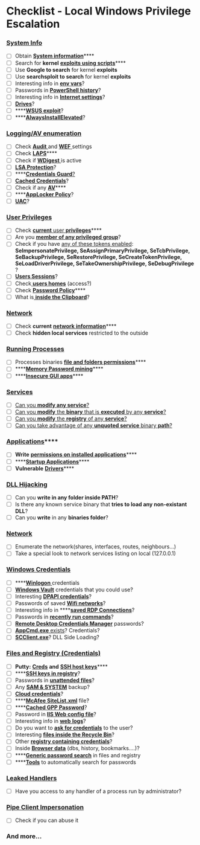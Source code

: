 # Checklist - Local Windows Privilege Escalation

### [System Info](windows-local-privilege-escalation/#system-info)

* [ ] Obtain [**System information**](./tutorials/WindowsPenTest/windows-local-privilege-escalation/#system-info)\*\*\*\*
* [ ] Search for **kernel** [**exploits using scripts**](./tutorials/WindowsPenTest/windows-local-privilege-escalation/#version-exploits)\*\*\*\*
* [ ] Use **Google to search** for kernel **exploits**
* [ ] Use **searchsploit to search** for kernel **exploits**
* [ ] Interesting info in [**env vars**](./tutorials/WindowsPenTest/windows-local-privilege-escalation/#environment)?
* [ ] Passwords in [**PowerShell history**](./tutorials/WindowsPenTest/windows-local-privilege-escalation/#powershell-history)?
* [ ] Interesting info in [**Internet settings**](./tutorials/WindowsPenTest/windows-local-privilege-escalation/#internet-settings)?
* [ ] [**Drives**](./tutorials/WindowsPenTest/windows-local-privilege-escalation/#drives)?
* [ ] \*\*\*\*[**WSUS exploit**](windows-local-privilege-escalation/#wsus)?
* [ ] \*\*\*\*[**AlwaysInstallElevated**](./tutorials/WindowsPenTest/windows-local-privilege-escalation/#alwaysinstallelevated)?

### [Logging/AV enumeration](./tutorials/WindowsPenTest/windows-local-privilege-escalation/#enumeration)

* [ ] Check [**Audit** ](./tutorials/WindowsPenTest/windows-local-privilege-escalation/#audit-settings)and [**WEF** ](./tutorials/WindowsPenTest/windows-local-privilege-escalation/#wef)settings
* [ ] Check [**LAPS**](./tutorials/WindowsPenTest/windows-local-privilege-escalation/#laps)\*\*\*\*
* [ ] Check if [**WDigest** ](./tutorials/WindowsPenTest/windows-local-privilege-escalation/#wdigest)is active
* [ ] [**LSA Protection**](./tutorials/WindowsPenTest/windows-local-privilege-escalation/#lsa-protection)?
* [ ] \*\*\*\*[**Credentials Guard**](./tutorials/WindowsPenTest/windows-local-privilege-escalation/#credentials-guard)[?](windows-local-privilege-escalation/#cached-credentials)
* [ ] [**Cached Credentials**](./tutorials/WindowsPenTest/windows-local-privilege-escalation/#cached-credentials)?
* [ ] Check if any [**AV**](./tutorials/WindowsPenTest/windows-local-privilege-escalation/#av)\*\*\*\*
* [ ] \*\*\*\*[**AppLocker Policy**](./tutorials/WindowsPenTest/windows-local-privilege-escalation/#applocker-policy)?
* [ ] [**UAC**](./tutorials/WindowsPenTest/windows-local-privilege-escalation/#uac)?

### [User Privileges](./tutorials/WindowsPenTest/windows-local-privilege-escalation/#users-and-groups)

* [ ] Check [**current** user **privileges**](./tutorials/WindowsPenTest/windows-local-privilege-escalation/#users-and-groups)\*\*\*\*
* [ ] Are you [**member of any privileged group**](./tutorials/WindowsPenTest/windows-local-privilege-escalation/#privileged-groups)?
* [ ] Check if you have [any of these tokens enabled](./tutorials/WindowsPenTest/windows-local-privilege-escalation/#token-manipulation): **SeImpersonatePrivilege, SeAssignPrimaryPrivilege, SeTcbPrivilege, SeBackupPrivilege, SeRestorePrivilege, SeCreateTokenPrivilege, SeLoadDriverPrivilege, SeTakeOwnershipPrivilege, SeDebugPrivilege** ?
* [ ] [**Users Sessions**](./tutorials/WindowsPenTest/windows-local-privilege-escalation/#logged-users-sessions)?
* [ ] Check[ **users homes**](./tutorials/WindowsPenTest/windows-local-privilege-escalation/#home-folders) \(access?\)
* [ ] Check [**Password Policy**](./tutorials/WindowsPenTest/windows-local-privilege-escalation/#password-policy)\*\*\*\*
* [ ] What is[ **inside the Clipboard**](./tutorials/WindowsPenTest/windows-local-privilege-escalation/#get-the-content-of-the-clipboard)?

### [Network](windows-local-privilege-escalation/#network)

* [ ] Check **current** [**network** **information**](./tutorials/WindowsPenTest/windows-local-privilege-escalation/#network)\*\*\*\*
* [ ] Check **hidden local services** restricted to the outside

### [Running Processes](./tutorials/WindowsPenTest/windows-local-privilege-escalation/#running-processes)

* [ ] Processes binaries [**file and folders permissions**](./tutorials/WindowsPenTest/windows-local-privilege-escalation/#file-and-folder-permissions)\*\*\*\*
* [ ] \*\*\*\*[**Memory Password mining**](./tutorials/WindowsPenTest/windows-local-privilege-escalation/#memory-password-mining)\*\*\*\*
* [ ] \*\*\*\*[**Insecure GUI apps**](./tutorials/WindowsPenTest/windows-local-privilege-escalation/#insecure-gui-apps)\*\*\*\*

### [Services](./tutorials/WindowsPenTest/windows-local-privilege-escalation/#services)

* [ ] [Can you **modify any service**?](./tutorials/WindowsPenTest/windows-local-privilege-escalation/#permissions)
* [ ] [Can you **modify** the **binary** that is **executed** by any **service**?](./tutorials/WindowsPenTest/windows-local-privilege-escalation/#modify-service-binary-path)
* [ ] [Can you **modify** the **registry** of any **service**?](./tutorials/WindowsPenTest/windows-local-privilege-escalation/#services-registry-permissions)
* [ ] [Can you take advantage of any **unquoted service** binary **path**?](./tutorials/WindowsPenTest/windows-local-privilege-escalation/#unquoted-service-paths)

### [Applications](./tutorials/WindowsPenTest/windows-local-privilege-escalation/#applications)\*\*\*\*

* [ ] **Write** [**permissions on installed applications**](./tutorials/WindowsPenTest/windows-local-privilege-escalation/#write-permissions)\*\*\*\*
* [ ] \*\*\*\*[**Startup Applications**](./tutorials/WindowsPenTest/windows-local-privilege-escalation/#run-at-startup)\*\*\*\*
* [ ] **Vulnerable** [**Drivers**](./tutorials/WindowsPenTest/windows-local-privilege-escalation/#drivers)\*\*\*\*

### [DLL Hijacking](./tutorials/WindowsPenTest/windows-local-privilege-escalation/#path-dll-hijacking)

* [ ] Can you **write in any folder inside PATH**?
* [ ] Is there any known service binary that **tries to load any non-existant DLL**?
* [ ] Can you **write** in any **binaries folder**?

### [Network](./tutorials/WindowsPenTest/windows-local-privilege-escalation/#network)

* [ ] Enumerate the network\(shares, interfaces, routes, neighbours...\)
* [ ] Take a special look to network services listing on local \(127.0.0.1\)

### [Windows Credentials](./tutorials/WindowsPenTest/windows-local-privilege-escalation/#windows-credentials)

* [ ] \*\*\*\*[**Winlogon** ](./tutorials/WindowsPenTest/windows-local-privilege-escalation/#winlogon-credentials)credentials
* [ ] [**Windows Vault**](./tutorials/WindowsPenTest/windows-local-privilege-escalation/#windows-vault) credentials that you could use?
* [ ] Interesting [**DPAPI credentials**](./tutorials/WindowsPenTest/windows-local-privilege-escalation/#dpapi)?
* [ ] Passwords of saved [**Wifi networks**](./tutorials/WindowsPenTest/windows-local-privilege-escalation/#wifi)?
* [ ] Interesting info in ****[**saved RDP Connections**](windows-local-privilege-escalation/#saved-rdp-connections)?
* [ ] Passwords in [**recently run commands**](./tutorials/WindowsPenTest/windows-local-privilege-escalation/#recently-run-commands)?
* [ ] [**Remote Desktop Credentials Manager**](./tutorials/WindowsPenTest/windows-local-privilege-escalation/#remote-desktop-credential-manager) passwords?
* [ ] [**AppCmd.exe** exists](./tutorials/WindowsPenTest/windows-local-privilege-escalation/#appcmd-exe)? Credentials?
* [ ] [**SCClient.exe**](./tutorials/WindowsPenTest/windows-local-privilege-escalation/#scclient-sccm)? DLL Side Loading?

### [Files and Registry \(Credentials\)](./tutorials/WindowsPenTest/windows-local-privilege-escalation/#files-and-registry-credentials)

* [ ] **Putty:** [**Creds**](./tutorials/WindowsPenTest/windows-local-privilege-escalation/#putty-creds) **and** [**SSH host keys**](windows-local-privilege-escalation/#putty-ssh-host-keys)\*\*\*\*
* [ ] \*\*\*\*[**SSH keys in registry**](./tutorials/WindowsPenTest/windows-local-privilege-escalation/#ssh-keys-in-registry)?
* [ ] Passwords in [**unattended files**](./tutorials/WindowsPenTest/windows-local-privilege-escalation/#unattended-files)?
* [ ] Any [**SAM & SYSTEM**](./tutorials/WindowsPenTest/windows-local-privilege-escalation/#sam-and-system-backups) backup?
* [ ] [**Cloud credentials**](./tutorials/WindowsPenTest/windows-local-privilege-escalation/#cloud-credentials)?
* [ ] \*\*\*\*[**McAfee SiteList.xml**](./tutorials/WindowsPenTest/windows-local-privilege-escalation/#mcafee-sitelist-xml) file?
* [ ] \*\*\*\*[**Cached GPP Password**](./tutorials/WindowsPenTest/windows-local-privilege-escalation/#cached-gpp-pasword)?
* [ ] Password in [**IIS Web config file**](./tutorials/WindowsPenTest/windows-local-privilege-escalation/#iis-web-config)?
* [ ] Interesting info in [**web** **logs**](./tutorials/WindowsPenTest/windows-local-privilege-escalation/#logs)?
* [ ] Do you want to [**ask for credentials**](./tutorials/WindowsPenTest/windows-local-privilege-escalation/#ask-for-credentials) to the user?
* [ ] Interesting [**files inside the Recycle Bin**](./tutorials/WindowsPenTest/windows-local-privilege-escalation/#credentials-in-the-recyclebin)?
* [ ] Other [**registry containing credentials**](windows-local-privilege-escalation/#inside-the-registry)?
* [ ] Inside [**Browser data**](./tutorials/WindowsPenTest/windows-local-privilege-escalation/#browsers-history) \(dbs, history, bookmarks....\)?
* [ ] \*\*\*\*[**Generic password search**](./tutorials/WindowsPenTest/windows-local-privilege-escalation/#generic-password-search-in-files-and-registry) in files and registry
* [ ] \*\*\*\*[**Tools**](./tutorials/WindowsPenTest/windows-local-privilege-escalation/#tools-that-search-for-passwords) to automatically search for passwords

### [Leaked Handlers](./tutorials/WindowsPenTest/windows-local-privilege-escalation/#leaked-handlers)

* [ ] Have you access to any handler of a process run by administrator?

### [Pipe Client Impersonation](./tutorials/WindowsPenTest/windows-local-privilege-escalation/#named-pipe-client-impersonation)

* [ ] Check if you can abuse it

### And more...
